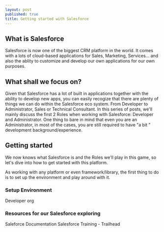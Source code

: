 ```yaml
---
layout: post
published: true
title: Getting started with Salesforce
---
```


## What is Salesforce
Salesforce is now one of the biggest CRM platform in the world. It comes with a lots of cloud-based applications for Sales, Marketing, Services... and also the ablity to customize and develop our own applications for our own purposes.

## What shall we focus on?
Given that Salesforce has a lot of built in applications together with the ability to develop new apps, you can easily recogize that there are plenty of things we can do within the Salesforce eco system. From Developer to Administrator, Sales or Technical Consultant. In this series of posts, we'll mainly discuss the first 2 Roles when working with Salesforce: Developer and Administrator. One thing to bare in mind that even you are an Administrator, in most of the cases, you are still required to have "a bit " development background/experience.

## Getting started
We now knows what Salesforce is and the Roles we'll play in this game, so let's dive into how to get started with this platform.

As working with any platform or even framework/library, the first thing to do is to set up the environment and play around with it.
### Setup Environment
Developer org
### Resources for our Salesforce exploring
Saleforce Documentation
Salesforce Training - Trailhead

